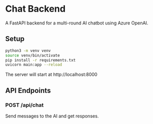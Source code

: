 # Chat Backend

A FastAPI backend for a multi-round AI chatbot using Azure OpenAI.

## Setup

```bash
python3 -m venv venv
source venv/bin/activate
pip install -r requirements.txt
uvicorn main:app --reload
```

The server will start at http://localhost:8000



## API Endpoints

### POST /api/chat
Send messages to the AI and get responses.
